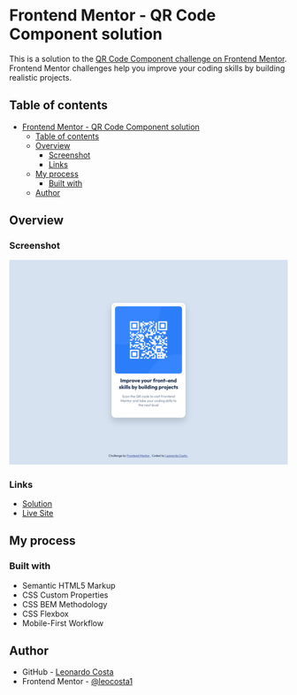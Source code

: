 # Frontend Mentor - QR Code Component solution

This is a solution to the [QR Code Component challenge on Frontend Mentor](https://www.frontendmentor.io/challenges/qr-code-component-iux_sIO_H). Frontend Mentor challenges help you improve your coding skills by building realistic projects.

## Table of contents

- [Frontend Mentor - QR Code Component solution](#frontend-mentor---qr-code-component-solution)
  - [Table of contents](#table-of-contents)
  - [Overview](#overview)
    - [Screenshot](#screenshot)
    - [Links](#links)
  - [My process](#my-process)
    - [Built with](#built-with)
  - [Author](#author)

## Overview

### Screenshot

![](./images/screenshot.png)

### Links

- [Solution](https://www.frontendmentor.io/solutions/qr-code-component-using-html-and-css-NwDwI8-03)
- [Live Site](https://leocosta1.github.io/frontend-mentor-challenges/challenges/qr-code-component-main/)

## My process

### Built with

- Semantic HTML5 Markup
- CSS Custom Properties
- CSS BEM Methodology
- CSS Flexbox
- Mobile-First Workflow

## Author

- GitHub - [Leonardo Costa](https://github.com/leocosta1)
- Frontend Mentor - [@leocosta1](https://www.frontendmentor.io/profile/leocosta1)
